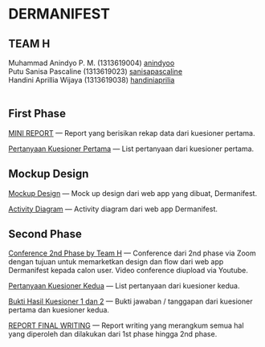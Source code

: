 # DERMANIFEST


## TEAM H
Muhammad Anindyo P. M. (1313619004) <a href = "https://github.com/anindyoo"> anindyoo </a> <br>
Putu Sanisa Pascaline (1313619023) <a href = "https://github.com/sanisapascaline"> sanisapascaline </a> <br>
Handini Aprillia Wijaya (1313619038) <a href = "https://github.com/teamh-ilkom19unj"> handiniaprilia </a> <br> <br> 

## First Phase

<a href = "https://github.com/teamh-ilkom19unj/DERMANIFEST/blob/main/MINI_REPORT.md"> MINI REPORT</a> — Report yang berisikan rekap data dari kuesioner pertama.

<a href = "https://docs.google.com/forms/d/e/1FAIpQLSfGLuVKoRG-y1tsUASWbMC11aJmuYp6F069yc4kCKkGk5R1xA/viewform"> Pertanyaan Kuesioner Pertama</a> — List pertanyaan dari kuesioner pertama.


## Mockup Design

<a href = "https://github.com/teamh-ilkom19unj/DERMANIFEST/tree/main/Dermanifest_Mockup_Design"> Mockup Design</a> — Mock up design dari web app yang dibuat, Dermanifest.

<a href = "https://github.com/teamh-ilkom19unj/DERMANIFEST/tree/main/Activity_Diagram"> Activity Diagram</a> — Activity diagram dari web app Dermanifest.


## Second Phase

<a href = "https://www.youtube.com/watch?v=_SoccZ7_Shg&feature=youtu.be"> Conference 2nd Phase by Team H</a> — Conference dari 2nd phase via Zoom dengan tujuan untuk memarketkan design dan flow dari web app Dermanifest kepada calon user. Video conference diupload via Youtube.

<a href = "https://docs.google.com/forms/d/e/1FAIpQLScfrY86_qvzqVf1dnPgp40kFh3yfIKx3ydP0Ntpn6YuJXgzjw/viewform"> Pertanyaan Kuesioner Kedua</a> — List pertanyaan dari kuesioner kedua.

<a href = "https://github.com/teamh-ilkom19unj/DERMANIFEST/tree/main/Questionnaire_Proof"> Bukti Hasil Kuesioner 1 dan 2</a> — Bukti jawaban / tanggapan dari kuesioner pertama dan kuesioner kedua.

<a href = "https://github.com/teamh-ilkom19unj/DERMANIFEST/blob/main/REPORT_FINAL_WRITING/Report_Writing.pdf"> REPORT FINAL WRITING</a> — Report writing yang merangkum semua hal yang diperoleh dan dilakukan dari 1st phase hingga 2nd phase.



